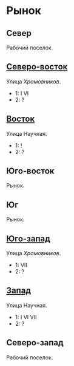 # Рынок

## Север

Рабочий поселок.

## [Северо-восток](./585085.md)

Улица *Храмовников*.

* 1:    I   VI
* 2:    ?

## [Восток](./585090.md)

Улица Научная.

* 1:    !
* 2:    ?

## Юго-восток

Рынок.

## Юг

Рынок.

## [Юго-запад](./560110.md)

Улица *Храмовников*.

* 1:    VII
* 2:    ?

## [Запад](./570090.md)

Улица Научная.

* 1:    I   VI  VII
* 2:    ?

## Северо-запад

Рабочий поселок.
